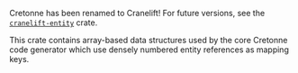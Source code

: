 Cretonne has been renamed to Cranelift! For future versions, see the
[`cranelift-entity`](https://crates.io/crates/cranelift-entity) crate.

This crate contains array-based data structures used by the core Cretonne code
generator which use densely numbered entity references as mapping keys.
